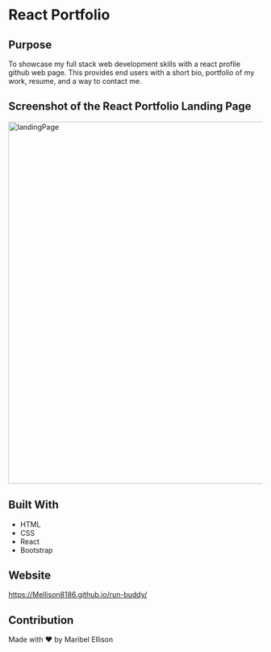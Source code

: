 # React Portfolio

## Purpose
To showcase my full stack web development skills with a react profile github web page. This provides end users with a short bio, portfolio of my work, resume, and a way to contact me.

## Screenshot of the React Portfolio Landing Page
<img width="718" alt="landingPage" src="https://user-images.githubusercontent.com/77599753/122449734-0ce15680-cf5b-11eb-97a8-e75a42b8d01d.png">

## Built With
* HTML
* CSS
* React
* Bootstrap

## Website
https://Mellison8186.github.io/run-buddy/

## Contribution
Made with ❤️ by Maribel Ellison